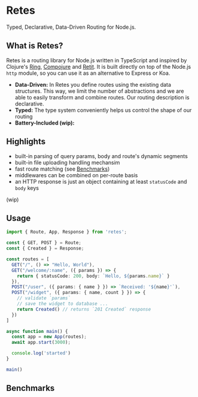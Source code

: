 # Retes

Typed, Declarative, Data-Driven Routing for Node.js.

## What is Retes?

Retes is a routing library for Node.js written in TypeScript and inspired by Clojure's [Ring](https://github.com/ring-clojure/ring), [Compojure](https://github.com/weavejester/compojure) and [Retit](https://github.com/metosin/reitit). It is built directly on top of the Node.js `http` module, so you can use it as an alternative to Express or Koa.

- **Data-Driven:** In Retes you define routes using the existing data structures. This way, we limit the number of abstractions and we are able to easily transform and combine routes. Our routing description is declarative.
- **Typed:** The type system conveniently helps us control the shape of our routing
- **Battery-Included (wip):**

## Highlights

* built-in parsing of query params, body and route's dynamic segments
* built-in file uploading handling mechansim
* fast route matching (see [Benchmarks](#benchmarks))
* middlewares can be combined on per-route basis
* an HTTP response is just an object containing at least `statusCode` and `body` keys

(wip)

## Usage

```ts
import { Route, App, Response } from 'retes';

const { GET, POST } = Route;
const { Created } = Response;

const routes = [
  GET("/", () => "Hello, World"),
  GET("/welcome/:name", ({ params }) => {
    return { statusCode: 200, body: `Hello, ${params.name}` }
  }),
  POST("/user", ({ params: { name } }) => `Received: '${name}'`),
  POST("/widget", ({ params: { name, count } }) => {
    // validate `params`
    // save the widget to database ...
    return Created() // returns `201 Created` response
  })
]

async function main() {
  const app = new App(routes);
  await app.start(3000);

  console.log('started')
}

main()
```

## Benchmarks